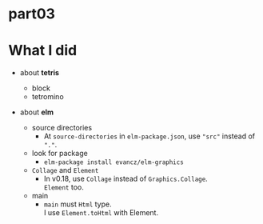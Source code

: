 # part03

# What I did  

   *  about **tetris**  
      +  block  
      +  tetromino  

   *  about **elm**  
      +  source directories  
         -  At `source-directories` in `elm-package.json`, use `"src"` instead of `"."`.  
      +  look for package  
         - `elm-package install evancz/elm-graphics`  
      +  `Collage` and `Element`  
         -  In v0.18, use `Collage` instead of `Graphics.Collage`.  
            `Element` too.  
      +  main  
         -  `main` must `Html` type.  
            I use `Element.toHtml` with Element.  

